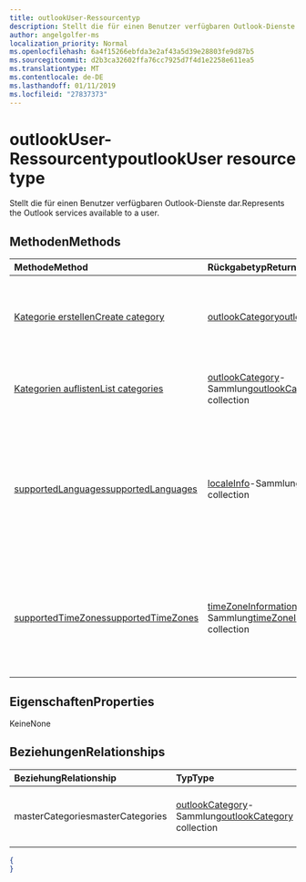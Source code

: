 ```yaml
---
title: outlookUser-Ressourcentyp
description: Stellt die für einen Benutzer verfügbaren Outlook-Dienste dar.
author: angelgolfer-ms
localization_priority: Normal
ms.openlocfilehash: 6a4f15266ebfda3e2af43a5d39e28803fe9d87b5
ms.sourcegitcommit: d2b3ca32602ffa76cc7925d7f4d1e2258e611ea5
ms.translationtype: MT
ms.contentlocale: de-DE
ms.lasthandoff: 01/11/2019
ms.locfileid: "27837373"
---
```

# <a name="outlookuser-resource-type"></a><span data-ttu-id="11cd6-103">outlookUser-Ressourcentyp</span><span class="sxs-lookup"><span data-stu-id="11cd6-103">outlookUser resource type</span></span>


<span data-ttu-id="11cd6-104">Stellt die für einen Benutzer verfügbaren Outlook-Dienste dar.</span><span class="sxs-lookup"><span data-stu-id="11cd6-104">Represents the Outlook services available to a user.</span></span>


## <a name="methods"></a><span data-ttu-id="11cd6-105">Methoden</span><span class="sxs-lookup"><span data-stu-id="11cd6-105">Methods</span></span>

| <span data-ttu-id="11cd6-106">Methode</span><span class="sxs-lookup"><span data-stu-id="11cd6-106">Method</span></span>           | <span data-ttu-id="11cd6-107">Rückgabetyp</span><span class="sxs-lookup"><span data-stu-id="11cd6-107">Return Type</span></span>    |<span data-ttu-id="11cd6-108">Beschreibung</span><span class="sxs-lookup"><span data-stu-id="11cd6-108">Description</span></span>|
|:---------------|:--------|:----------|
|[<span data-ttu-id="11cd6-109">Kategorie erstellen</span><span class="sxs-lookup"><span data-stu-id="11cd6-109">Create category</span></span>](../api/outlookuser-post-mastercategories.md) | [<span data-ttu-id="11cd6-110">outlookCategory</span><span class="sxs-lookup"><span data-stu-id="11cd6-110">outlookCategory</span></span>](outlookcategory.md) |<span data-ttu-id="11cd6-111">Erstellen eines **outlookCategory**-Objekts in der Masterliste von Kategorien.</span><span class="sxs-lookup"><span data-stu-id="11cd6-111">Create an **outlookCategory** object in the user's master list of categories.</span></span>|
|[<span data-ttu-id="11cd6-112">Kategorien auflisten</span><span class="sxs-lookup"><span data-stu-id="11cd6-112">List categories</span></span>](../api/outlookuser-list-mastercategories.md) | <span data-ttu-id="11cd6-113">[outlookCategory](outlookcategory.md)-Sammlung</span><span class="sxs-lookup"><span data-stu-id="11cd6-113">[outlookCategory](outlookcategory.md) collection</span></span> |<span data-ttu-id="11cd6-114">Ruft alle Kategorien ab, die für den Benutzer definiert wurden.</span><span class="sxs-lookup"><span data-stu-id="11cd6-114">Get all the categories that have been defined for the user.</span></span>|
|[<span data-ttu-id="11cd6-115">supportedLanguages</span><span class="sxs-lookup"><span data-stu-id="11cd6-115">supportedLanguages</span></span>](../api/outlookuser-supportedlanguages.md) | <span data-ttu-id="11cd6-116">[localeInfo](localeinfo.md)-Sammlung</span><span class="sxs-lookup"><span data-stu-id="11cd6-116">[localeInfo](localeinfo.md) collection</span></span> | <span data-ttu-id="11cd6-117">Abrufen der Liste von Gebietsschemas und Sprachen, die für den Benutzer unterstützt werden, wie auf dem Postfachserver des Benutzers konfiguriert.</span><span class="sxs-lookup"><span data-stu-id="11cd6-117">Get the list of locales and languages that is supported for the user, as configured on the user's mailbox server.</span></span> |
|[<span data-ttu-id="11cd6-118">supportedTimeZones</span><span class="sxs-lookup"><span data-stu-id="11cd6-118">supportedTimeZones</span></span>](../api/outlookuser-supportedtimezones.md) | <span data-ttu-id="11cd6-119">[timeZoneInformation](timezoneinformation.md)-Sammlung</span><span class="sxs-lookup"><span data-stu-id="11cd6-119">[timeZoneInformation](timezoneinformation.md) collection</span></span> | <span data-ttu-id="11cd6-120">Abrufen der Liste von Zeitzonen, die für den Benutzer unterstützt werden, wie auf dem Postfachserver des Benutzers konfiguriert.</span><span class="sxs-lookup"><span data-stu-id="11cd6-120">Get the list of time zones that is supported for the user, as configured on the user's mailbox server.</span></span> |


## <a name="properties"></a><span data-ttu-id="11cd6-121">Eigenschaften</span><span class="sxs-lookup"><span data-stu-id="11cd6-121">Properties</span></span>
<span data-ttu-id="11cd6-122">Keine</span><span class="sxs-lookup"><span data-stu-id="11cd6-122">None</span></span>

## <a name="relationships"></a><span data-ttu-id="11cd6-123">Beziehungen</span><span class="sxs-lookup"><span data-stu-id="11cd6-123">Relationships</span></span>
| <span data-ttu-id="11cd6-124">Beziehung</span><span class="sxs-lookup"><span data-stu-id="11cd6-124">Relationship</span></span> | <span data-ttu-id="11cd6-125">Typ</span><span class="sxs-lookup"><span data-stu-id="11cd6-125">Type</span></span>   |<span data-ttu-id="11cd6-126">Beschreibung</span><span class="sxs-lookup"><span data-stu-id="11cd6-126">Description</span></span>|
|:---------------|:--------|:----------|
|<span data-ttu-id="11cd6-127">masterCategories</span><span class="sxs-lookup"><span data-stu-id="11cd6-127">masterCategories</span></span>|<span data-ttu-id="11cd6-128">[outlookCategory](../resources/outlookcategory.md)-Sammlung</span><span class="sxs-lookup"><span data-stu-id="11cd6-128">[outlookCategory](../resources/outlookcategory.md) collection</span></span>| <span data-ttu-id="11cd6-129">Eine Liste von Kategorien, die für den Benutzer definiert sind.</span><span class="sxs-lookup"><span data-stu-id="11cd6-129">A list of categories defined for the user.</span></span> | 

<!--{
  "blockType": "resource",
  "baseType": "microsoft.graph.entity",
  "@odata.type": "microsoft.graph.outlookUser",
  "@odata.annotations": [
    {
      "property": "masterCategories",
      "capabilities": {
        "changeTracking": false,
        "expandable": false,
        "searchable": false
      }
    }
  ]
}-->
```json
{
}
```

<!-- uuid: 8fcb5dbc-d5aa-4681-8e31-b001d5168d79
2015-10-25 14:57:30 UTC -->
<!-- {
  "type": "#page.annotation",
  "description": "outlookUser resource",
  "keywords": "",
  "section": "documentation",
  "tocPath": ""
}-->
